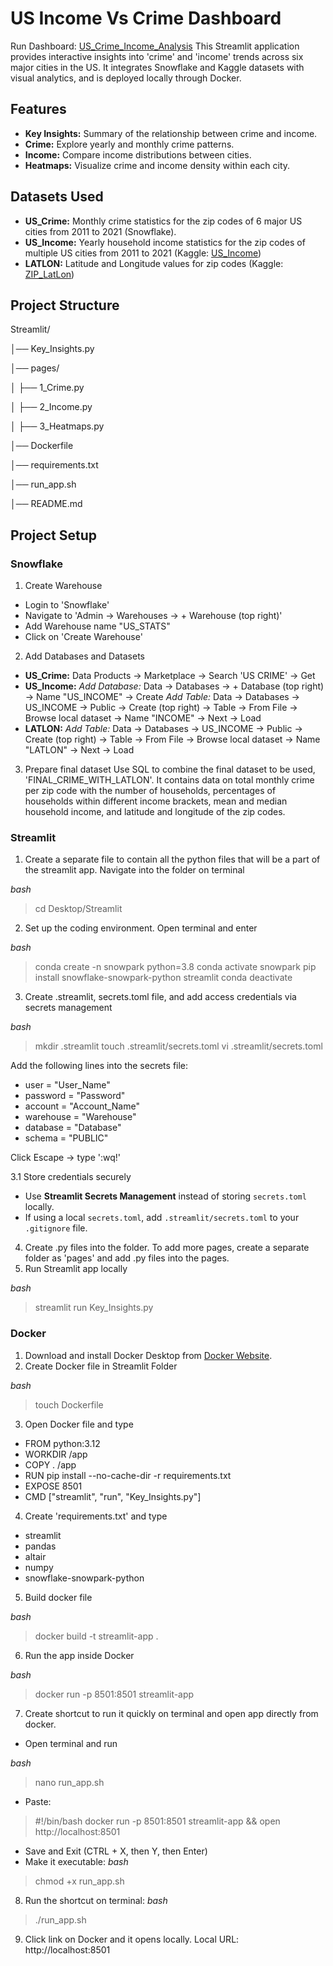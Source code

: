 # US Income Vs Crime Dashboard

Run Dashboard: [US_Crime_Income_Analysis](https://us-crime-vs-income-dashboard-erlkabpu9zpzn7lidwgb5k.streamlit.app/)
This Streamlit application provides interactive insights into 'crime' and 'income' trends across six major cities in the US.
It integrates Snowflake and Kaggle datasets with visual analytics, and is deployed locally through Docker.

## Features
 - **Key Insights:** Summary of the relationship between crime and income.
 - **Crime:** Explore yearly and monthly crime patterns.
 - **Income:** Compare income distributions between cities.
 - **Heatmaps:** Visualize crime and income density within each city.

 ## Datasets Used
 - **US_Crime:** Monthly crime statistics for the zip codes of 6 major US cities from 2011 to 2021 (Snowflake).
 - **US_Income:** Yearly household income statistics for the zip codes of multiple US cities from 2011 to 2021 (Kaggle: [US_Income](https://www.kaggle.com/datasets/claygendron/us-household-income-by-zip-code-2021-2011))
 - **LATLON:** Latitude and Longitude values for zip codes (Kaggle: [ZIP_LatLon](https://www.kaggle.com/datasets/joeleichter/us-zip-codes-with-lat-and-long))

## Project Structure
Streamlit/

│── Key_Insights.py

│── pages/

│   ├── 1_Crime.py

│   ├── 2_Income.py

│   ├── 3_Heatmaps.py

│── Dockerfile

│── requirements.txt

│── run_app.sh

│── README.md

## Project Setup

### Snowflake

1. Create Warehouse
- Login to 'Snowflake'
- Navigate to 'Admin -> Warehouses -> + Warehouse (top right)'
- Add Warehouse name "US_STATS"
- Click on 'Create Warehouse'

2. Add Databases and Datasets
- **US_Crime:** 
Data Products -> Marketplace -> Search 'US CRIME' -> Get
- **US_Income:** 
*Add Database:* Data -> Databases -> + Database (top right) -> Name "US_INCOME" -> Create
*Add Table:* Data -> Databases -> US_INCOME -> Public -> Create (top right) -> Table -> From File -> Browse local dataset -> Name "INCOME" -> Next -> Load
- **LATLON:** 
*Add Table:* Data -> Databases -> US_INCOME -> Public -> Create (top right) -> Table -> From File -> Browse local dataset -> Name "LATLON" -> Next -> Load

3. Prepare final dataset
Use SQL to combine the final dataset to be used, 'FINAL_CRIME_WITH_LATLON'. It contains data on total monthly crime per zip code with the number of households, percentages of households within different income brackets, mean and median household income, and latitude and longitude of the zip codes.

### Streamlit
1. Create a separate file to contain all the python files that will be a part of the streamlit app. Navigate into the folder on terminal

*bash*
> cd Desktop/Streamlit

2. Set up the coding environment. Open terminal and enter

*bash*
> conda create -n snowpark python=3.8
> conda activate snowpark
> pip install snowflake-snowpark-python streamlit
> conda deactivate

3. Create .streamlit, secrets.toml file, and add access credentials via secrets management

*bash*
> mkdir .streamlit
> touch .streamlit/secrets.toml
> vi .streamlit/secrets.toml

Add the following lines into the secrets file:
- user = "User_Name"
- password = "Password"
- account = "Account_Name"
- warehouse = "Warehouse"
- database = "Database"
- schema = "PUBLIC"

Click Escape -> type ':wq!'

3.1 Store credentials securely
- Use **Streamlit Secrets Management** instead of storing `secrets.toml` locally.
- If using a local `secrets.toml`, add `.streamlit/secrets.toml` to your `.gitignore` file.


4. Create .py files into the folder. To add more pages, create a separate folder as 'pages' and add .py files into the pages.
5. Run Streamlit app locally

*bash*
> streamlit run Key_Insights.py

### Docker

1. Download and install Docker Desktop from [Docker Website](https://docs.docker.com/get-started/get-docker/).
2. Create Docker file in Streamlit Folder

*bash*
> touch Dockerfile

3. Open Docker file and type 

- FROM python:3.12
- WORKDIR /app
- COPY . /app
- RUN pip install --no-cache-dir -r requirements.txt
- EXPOSE 8501
- CMD ["streamlit", "run", "Key_Insights.py"]

4. Create 'requirements.txt' and type

- streamlit
- pandas
- altair
- numpy
- snowflake-snowpark-python

5. Build docker file

*bash*
> docker build -t streamlit-app .

6. Run the app inside Docker

*bash*
> docker run -p 8501:8501 streamlit-app

7. Create shortcut to run it quickly on terminal and open app directly from docker.
- Open terminal and run

*bash*
> nano run_app.sh

- Paste:
> #!/bin/bash
> docker run -p 8501:8501 streamlit-app && open http://localhost:8501

- Save and Exit (CTRL + X, then Y, then Enter)
- Make it executable:
*bash*
> chmod +x run_app.sh

8. Run the shortcut on terminal:
*bash*
> ./run_app.sh

9. Click link on Docker and it opens locally.
Local URL: http://localhost:8501















